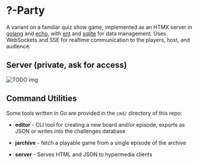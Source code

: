 # ?-Party

A variant on a familiar quiz show game, implemented as an HTMX server in
[golang](https://golang.dev) and [echo](https://echo.labstack.com/),
with [ent](https://entgo.io/) and [sqlite](https://github.com/mattn/go-sqlite3)
for data management.  Uses WebSockets and SSE for realtime communication to the
players, host, and audience.


## Server (private, ask for access)

![TODO img](./app/public/screenshot_01.gif)


## Command Utilities

Some tools written in Go are provided
in the `cmd/` directory of this repo:

<ul>
<li>

**editor** - CLI tool for creating a new board and/or episode, exports as JSON or writes into the challenges database

</li><li>

**jarchive** - fetch a playable game from a single episode of the archive

</li><li>

**server** - Serves HTML and JSON to hypermedia clients

</li>
</ul>

